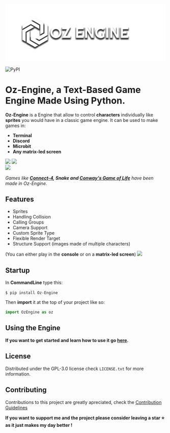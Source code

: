 

                               
![](docs/assets/logo.png)



![PyPI](https://img.shields.io/pypi/v/Oz-Engine?label=Oz-Engine%20pypi)

# Oz-Engine, a **Text-Based Game Engine** Made Using **Python**.

**Oz-Engine** is a Engine that allow to control **characters** individually like **sprites** you would have in a classic game engine.
It can be used to make games in:
* **Terminal**  
* **Discord** 
* **Microbit**
* **Any matrix-led screen**


![](https://thumbs.gfycat.com/ScientificTatteredCardinal-size_restricted.gif) 
![](https://thumbs.gfycat.com/AcclaimedAlienatedGiraffe-size_restricted.gif)  
![](https://cdn.discordapp.com/attachments/1075772045142528060/1113350382400319508/2023-05-31_07-38-59.gif)

_Games like **[Connect-4](https://github.com/menitoon/Connect-4-with-Oz-Engine),  Snake and [Conway's Game of Life](https://github.com/menitoon/Conway-s-Game-of-Life-with-Oz-Engine)** have been made in Oz-Engine._

## Features

* Sprites
* Handling Collision 
* Calling Groups 
* Camera Support 
* Custom Sprite Type 
* Flexible Render Target
* Structure Support (images made of multiple characters)

(You can either play in the **console** or on a **matrix-led screen**) 
![](https://cdn.discordapp.com/attachments/958679110316617748/1079378617328468119/2explanation.png)

## Startup

In **CommandLine** type this:

``$ pip install Oz-Engine``
 
 Then **import** it at the top of your project like so:
 ```python 
 import OzEngine as oz 
 ```


## **Using** the **Engine**

******If you want to get started and learn how to use it go [here](https://github.com/menitoon/Oz-Engine/wiki).******


## License

Distributed under the GPL-3.0 license check ``LICENSE.txt`` for more information.

## Contributing 

Contributions to this project are greatly apreciated, check the [Contribution Guidelines](https://github.com/menitoon/Oz-Engine/blob/main/CONTRIBUTING.md)


__If you want to support me and the project please consider leaving a star ⭐  as it just makes my day better !__
